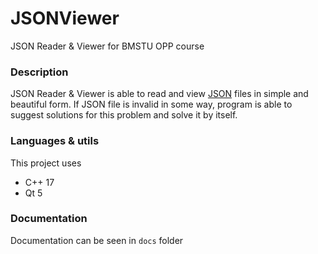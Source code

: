 # JSONViewer
JSON Reader & Viewer for BMSTU OPP course

### Description
JSON Reader & Viewer is able to read and view [JSON](wikipedia.org/wiki/JSON) files in simple and beautiful form. If JSON file is invalid in some way, program is able to suggest solutions for this problem and solve it by itself.

### Languages & utils
This project uses
- C++ 17
- Qt 5

### Documentation
Documentation can be seen in `docs` folder
